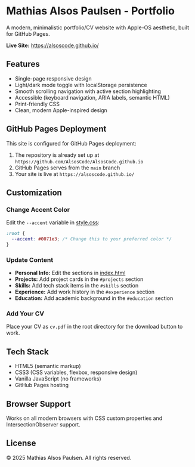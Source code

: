 # Mathias Alsos Paulsen - Portfolio

A modern, minimalistic portfolio/CV website with Apple-OS aesthetic, built for GitHub Pages.

**Live Site:** https://alsoscode.github.io/

## Features

- Single-page responsive design
- Light/dark mode toggle with localStorage persistence
- Smooth scrolling navigation with active section highlighting
- Accessible (keyboard navigation, ARIA labels, semantic HTML)
- Print-friendly CSS
- Clean, modern Apple-inspired design

## GitHub Pages Deployment

This site is configured for GitHub Pages deployment:

1. The repository is already set up at `https://github.com/AlsosCode/AlsosCode.github.io`
2. GitHub Pages serves from the `main` branch
3. Your site is live at `https://alsoscode.github.io/`

## Customization

### Change Accent Color
Edit the `--accent` variable in [style.css](style.css):
```css
:root {
  --accent: #0071e3; /* Change this to your preferred color */
}
```

### Update Content
- **Personal Info:** Edit the sections in [index.html](index.html)
- **Projects:** Add project cards in the `#projects` section
- **Skills:** Add tech stack items in the `#skills` section
- **Experience:** Add work history in the `#experience` section
- **Education:** Add academic background in the `#education` section

### Add Your CV
Place your CV as `cv.pdf` in the root directory for the download button to work.

## Tech Stack

- HTML5 (semantic markup)
- CSS3 (CSS variables, flexbox, responsive design)
- Vanilla JavaScript (no frameworks)
- GitHub Pages hosting

## Browser Support

Works on all modern browsers with CSS custom properties and IntersectionObserver support.

## License

© 2025 Mathias Alsos Paulsen. All rights reserved.
